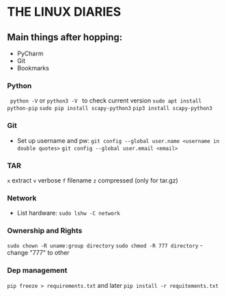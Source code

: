 # THE LINUX DIARIES


## Main things after hopping:
- PyCharm
- Git 
- Bookmarks


### Python

``` python -V``` or  ``` python3 -V  ``` to check current version
``` sudo apt install python-pip ```
``` sudo pip install scapy-python3 ```
``` pip3 install scapy-python3 ```

### Git
- Set up username and pw:
``` git config --global user.name <username in double quotes> ```
``` git config --global user.email <email> ```
  
   
### TAR 
``` x ``` extract
``` v ``` verbose
``` f ``` filename
``` z ``` compressed (only for tar.gz)

### Network

- List hardware: ``` sudo lshw -C network ```

### Ownership and Rights
``` sudo chown -R uname:group directory ```
``` sudo chmod -R 777 directory ``` - change "777" to other

### Dep management
``` pip freeze > requirements.txt ``` and later ``` pip install -r requitements.txt ```

